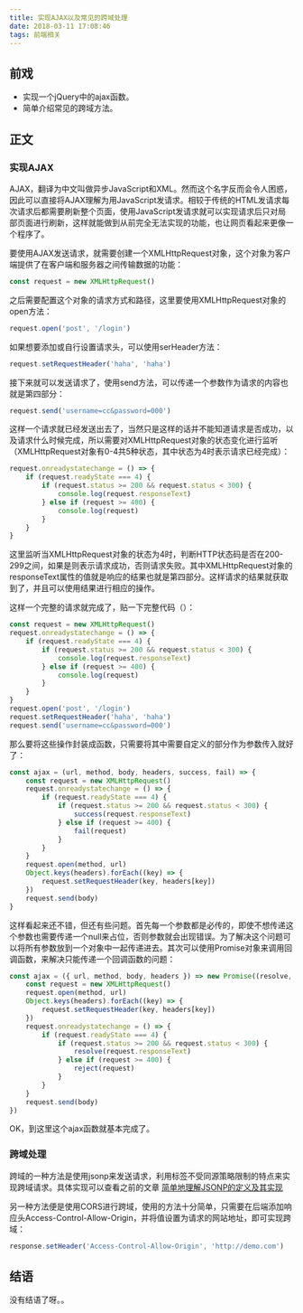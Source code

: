 ```yaml
---
title: 实现AJAX以及常见的跨域处理
date: 2018-03-11 17:08:46
tags: 前端相关
---
```


## 前戏

- 实现一个jQuery中的ajax函数。
- 简单介绍常见的跨域方法。

## 正文

### 实现AJAX

AJAX，翻译为中文叫做异步JavaScript和XML。然而这个名字反而会令人困惑，因此可以直接将AJAX理解为用JavaScript发请求。相较于传统的HTML发请求每次请求后都需要刷新整个页面，使用JavaScript发请求就可以实现请求后只对局部页面进行刷新，这样就能做到从前完全无法实现的功能，也让网页看起来更像一个程序了。

要使用AJAX发送请求，就需要创建一个XMLHttpRequest对象，这个对象为客户端提供了在客户端和服务器之间传输数据的功能：

``` js
const request = new XMLHttpRequest()
```

之后需要配置这个对象的请求方式和路径，这里要使用XMLHttpRequest对象的open方法：

``` js
request.open('post', '/login')
```

如果想要添加或自行设置请求头，可以使用serHeader方法：

``` js
request.setRequestHeader('haha', 'haha')
```

接下来就可以发送请求了，使用send方法，可以传递一个参数作为请求的内容也就是第四部分：

``` js
request.send('username=cc&password=000')
```

这样一个请求就已经发送出去了，当然只是这样的话并不能知道请求是否成功，以及请求什么时候完成，所以需要对XMLHttpRequest对象的状态变化进行监听（XMLHttpRequest对象有0-4共5种状态，其中状态为4时表示请求已经完成）：

``` js
request.onreadystatechange = () => {
    if (request.readyState === 4) {
        if (request.status >= 200 && request.status < 300) {
            console.log(request.responseText)
        } else if (request >= 400) {
            console.log(request)
        }
    }
}
```

这里监听当XMLHttpRequest对象的状态为4时，判断HTTP状态码是否在200-299之间，如果是则表示请求成功，否则请求失败。其中XMLHttpRequest对象的responseText属性的值就是响应的结果也就是第四部分。这样请求的结果就获取到了，并且可以使用结果进行相应的操作。

这样一个完整的请求就完成了，贴一下完整代码（）：

``` js
const request = new XMLHttpRequest()
request.onreadystatechange = () => {
    if (request.readyState === 4) {
        if (request.status >= 200 && request.status < 300) {
            console.log(request.responseText)
        } else if (request >= 400) {
            console.log(request)
        }
    }
}
request.open('post', '/login')
request.setRequestHeader('haha', 'haha')
request.send('username=cc&password=000')
```

那么要将这些操作封装成函数，只需要将其中需要自定义的部分作为参数传入就好了：

``` js
const ajax = (url, method, body, headers, success, fail) => {
    const request = new XMLHttpRequest()
    request.onreadystatechange = () => {
        if (request.readyState === 4) {
            if (request.status >= 200 && request.status < 300) {
                success(request.responseText)
            } else if (request >= 400) {
                fail(request)
            }
        }
    }
    request.open(method, url)
    Object.keys(headers).forEach((key) => {
        request.setRequestHeader(key, headers[key])
    })
    request.send(body)
}
```

这样看起来还不错，但还有些问题。首先每一个参数都是必传的，即使不想传递这个参数也需要传递一个null来占位，否则参数就会出现错误。为了解决这个问题可以将所有参数放到一个对象中一起传递进去。其次可以使用Promise对象来调用回调函数，来解决只能传递一个回调函数的问题：

``` js
const ajax = ({ url, method, body, headers }) => new Promise((resolve, reject) => {
    const request = new XMLHttpRequest()
    request.open(method, url)
    Object.keys(headers).forEach((key) => {
        request.setRequestHeader(key, headers[key])
    })
    request.onreadystatechange = () => {
        if (request.readyState === 4) {
            if (request.status >= 200 && request.status < 300) {
                resolve(request.responseText)
            } else if (request >= 400) {
                reject(request)
            }
        }
    }
    request.send(body)
})
```

OK，到这里这个ajax函数就基本完成了。

### 跨域处理

跨域的一种方法是使用jsonp来发送请求，利用标签不受同源策略限制的特点来实现跨域请求。具体实现可以查看之前的文章 [简单地理解JSONP的定义及其实现](http://clancy.me/2018/03/04/%E7%AE%80%E5%8D%95%E5%9C%B0%E7%90%86%E8%A7%A3JSONP%E7%9A%84%E5%AE%9A%E4%B9%89%E5%8F%8A%E5%85%B6%E5%AE%9E%E7%8E%B0/)

另一种方法便是使用CORS进行跨域，使用的方法十分简单，只需要在后端添加响应头Access-Control-Allow-Origin，并将值设置为请求的网站地址，即可实现跨域：

``` js
response.setHeader('Access-Control-Allow-Origin', 'http://demo.com')
```

## 结语

没有结语了呀。。